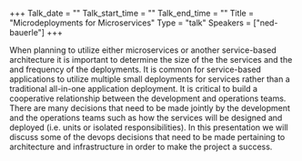 +++
Talk_date = ""
Talk_start_time = ""
Talk_end_time = ""
Title = "Microdeployments for Microservices"
Type = "talk"
Speakers = ["ned-bauerle"]
+++

When planning to utilize either microservices or another service-based architecture it is important to determine the size of the the services and the and frequency of the deployments. It is common for service-based applications to utilize multiple small deployments for services rather than a traditional all-in-one application deployment. It is critical to build a cooperative relationship between the development and operations teams. There are many decisions that need to be made jointly by the development and the operations teams such as how the services will be designed and deployed (i.e. units or isolated responsibilities). In this presentation we will discuss some of the devops decisions that need to be made pertaining to architecture and infrastructure in order to make the project a success.
